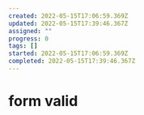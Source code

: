 ```yaml
---
created: 2022-05-15T17:06:59.369Z
updated: 2022-05-15T17:39:46.367Z
assigned: ""
progress: 0
tags: []
started: 2022-05-15T17:06:59.369Z
completed: 2022-05-15T17:39:46.367Z
---
```


# form valid
